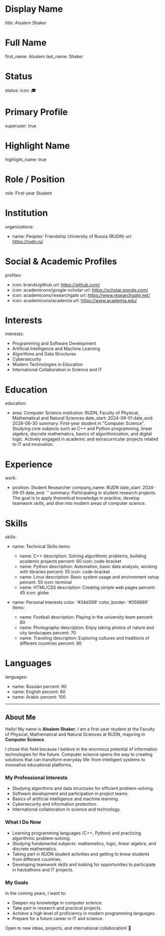 # Display Name
title: Alsalem Shaker

# Full Name
first_name: Alsalem
last_name: Shaker

# Status
status:
  icon: 🎓

# Primary Profile
superuser: true

# Highlight Name
highlight_name: true

# Role / Position
role: First-year Student

# Institution
organizations:
  - name: Peoples' Friendship University of Russia (RUDN)
    url: https://rudn.ru/

# Social & Academic Profiles
profiles:
  - icon: brands/github
    url: https://github.com/
  - icon: academicons/google-scholar
    url: https://scholar.google.com/
  - icon: academicons/researchgate
    url: https://www.researchgate.net/
  - icon: academicons/academia
    url: https://www.academia.edu/

# Interests
interests:
  - Programming and Software Development
  - Artificial Intelligence and Machine Learning
  - Algorithms and Data Structures
  - Cybersecurity
  - Modern Technologies in Education
  - International Collaboration in Science and IT

# Education
education:
  - area: Computer Science
    institution: RUDN, Faculty of Physical, Mathematical and Natural Sciences
    date_start: 2024-09-01
    date_end: 2028-06-30
    summary: First-year student in "Computer Science". Studying core subjects such as C++ and Python programming, linear algebra, discrete mathematics, basics of algorithmization, and digital logic. Actively engaged in academic and extracurricular projects related to IT and innovation.

# Experience
work:
  - position: Student Researcher
    company_name: RUDN
    date_start: 2024-09-01
    date_end: ''
    summary: Participating in student research projects. The goal is to apply theoretical knowledge in practice, develop teamwork skills, and dive into modern areas of computer science.

# Skills
skills:
  - name: Technical Skills
    items:
      - name: C++
        description: Solving algorithmic problems, building academic projects
        percent: 60
        icon: code-bracket
      - name: Python
        description: Automation, basic data analysis, working with libraries
        percent: 55
        icon: code-bracket
      - name: Linux
        description: Basic system usage and environment setup
        percent: 50
        icon: terminal
      - name: HTML/CSS
        description: Creating simple web pages
        percent: 45
        icon: globe

  - name: Personal Interests
    color: '#34d399'
    color_border: '#059669'
    items:
      - name: Football
        description: Playing in the university team
        percent: 80
      - name: Photography
        description: Enjoy taking photos of nature and city landscapes
        percent: 70
      - name: Traveling
        description: Exploring cultures and traditions of different countries
        percent: 90

# Languages
languages:
  - name: Russian
    percent: 90
  - name: English
    percent: 80
  - name: Arabic
    percent: 100
---

## About Me  

Hello! My name is **Alsalem Shaker**, I am a first-year student at the Faculty of Physical, Mathematical and Natural Sciences at RUDN, majoring in **Computer Science**.  

I chose this field because I believe in the enormous potential of information technologies for the future. Computer science opens the way to creating solutions that can transform everyday life: from intelligent systems to innovative educational platforms.  

### My Professional Interests  
- Studying algorithms and data structures for efficient problem-solving.  
- Software development and participation in project teams.  
- Basics of artificial intelligence and machine learning.  
- Cybersecurity and information protection.  
- International collaboration in science and technology.  

### What I Do Now  
- Learning programming languages (C++, Python) and practicing algorithmic problem-solving.  
- Studying fundamental subjects: mathematics, logic, linear algebra, and discrete mathematics.  
- Taking part in RUDN student activities and getting to know students from different countries.  
- Developing teamwork skills and looking for opportunities to participate in hackathons and IT projects.  

### My Goals  
In the coming years, I want to:  
- Deepen my knowledge in computer science.  
- Take part in research and practical projects.  
- Achieve a high level of proficiency in modern programming languages.  
- Prepare for a future career in IT and science.  

Open to new ideas, projects, and international collaboration! 🚀  

